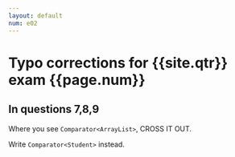 ```yaml
---
layout: default
num: e02
---
```


# Typo corrections for {{site.qtr}} exam {{page.num}}

## In questions 7,8,9

Where you see `Comparator<ArrayList>`, CROSS IT OUT.


Write `Comparator<Student>` instead.
